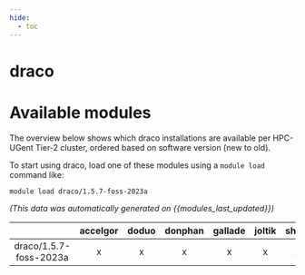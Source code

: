 ```yaml
---
hide:
  - toc
---
```


draco
=====

# Available modules


The overview below shows which draco installations are available per HPC-UGent Tier-2 cluster, ordered based on software version (new to old).

To start using draco, load one of these modules using a `module load` command like:

```shell
module load draco/1.5.7-foss-2023a
```

*(This data was automatically generated on {{modules_last_updated}})*  

| |accelgor|doduo|donphan|gallade|joltik|shinx|
| :---: | :---: | :---: | :---: | :---: | :---: | :---: |
|draco/1.5.7-foss-2023a|x|x|x|x|x|x|

